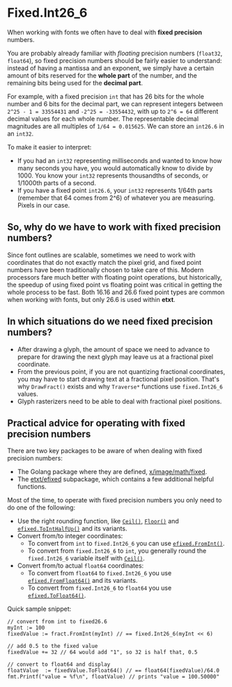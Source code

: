 # Fixed.Int26_6
When working with fonts we often have to deal with **fixed precision** numbers.

You are probably already familiar with *floating* precision numbers (`float32`, `float64`), so fixed precision numbers should be fairly easier to understand: instead of having a mantissa and an exponent, we simply have a certain amount of bits reserved for the **whole part** of the number, and the remaining bits being used for the **decimal part**.

For example, with a fixed precision `int` that has 26 bits for the whole number and 6 bits for the decimal part, we can represent integers between `2^25 - 1 = 33554431` and `-2^25 = -33554432`, with up to `2^6 = 64` different decimal values for each whole number. The representable decimal magnitudes are all multiples of `1/64 = 0.015625`. We can store an `int26.6` in an `int32`.

To make it easier to interpret:
- If you had an `int32` representing milliseconds and wanted to know how many seconds you have, you would automatically know to divide by 1000. You know your `int32` represents thousandths of seconds, or 1/1000th parts of a second.
- If you have a fixed point `int26.6`, your `int32` represents 1/64th parts (remember that 64 comes from 2^6) of whatever you are measuring. Pixels in our case.

## So, why do we have to work with fixed precision numbers?
Since font outlines are scalable, sometimes we need to work with coordinates that do not exactly match the pixel grid, and fixed point numbers have been traditionally chosen to take care of this. Modern processors fare much better with floating point operations, but historically, the speedup of using fixed point vs floating point was critical in getting the whole process to be fast. Both 16.16 and 26.6 fixed point types are common when working with fonts, but only 26.6 is used within **etxt**.

## In which situations do we need fixed precision numbers?
- After drawing a glyph, the amount of space we need to advance to prepare for drawing the next glyph may leave us at a fractional pixel coordinate.
- From the previous point, if you are not quantizing fractional coordinates, you may have to start drawing text at a fractional pixel position. That's why `DrawFract()` exists and why `Traverse*` functions use `fixed.Int26_6` values.
- Glyph rasterizers need to be able to deal with fractional pixel positions.

## Practical advice for operating with fixed precision numbers
There are two key packages to be aware of when dealing with fixed precision numbers:
- The Golang package where they are defined, [x/image/math/fixed](https://pkg.go.dev/golang.org/x/image/math/fixed).
- The [etxt/efixed](https://pkg.go.dev/github.com/tinne26/etxt/efixed) subpackage, which contains a few additional helpful functions.

Most of the time, to operate with fixed precision numbers you only need to do one of the following:
- Use the right rounding function, like [`Ceil()`](https://pkg.go.dev/golang.org/x/image/math/fixed#Int26_6.Ceil), [`Floor()`](https://pkg.go.dev/golang.org/x/image/math/fixed#Int26_6.Floor) and [`efixed.ToIntHalfUp()`](https://pkg.go.dev/github.com/tinne26/etxt/efixed#ToIntHalfUp) and its variants.
- Convert from/to integer coordinates:
	- To convert from `int` to `fixed.Int26_6` you can use [`efixed.FromInt()`](https://pkg.go.dev/github.com/tinne26/etxt/efixed#FromInt).
	- To convert from `fixed.Int26_6` to `int`, you generally round  the `fixed.Int26_6` variable itself with [`Ceil()`](https://pkg.go.dev/golang.org/x/image/math/fixed#Int26_6.Ceil).
- Convert from/to actual `float64` coordinates:
	- To convert from `float64` to `fixed.Int26_6` you use [`efixed.FromFloat64()`](https://pkg.go.dev/github.com/tinne26/etxt/efixed#FromFloat64) and its variants.
	- To convert from `fixed.Int26_6` to `float64` you use [`efixed.ToFloat64()`](https://pkg.go.dev/github.com/tinne26/etxt/efixed#ToFloat64).

Quick sample snippet:
```Golang
// convert from int to fixed26.6
myInt := 100
fixedValue := fract.FromInt(myInt) // == fixed.Int26_6(myInt << 6)

// add 0.5 to the fixed value
fixedValue += 32 // 64 would add "1", so 32 is half that, 0.5

// convert to float64 and display
floatValue  := fixedValue.ToFloat64() // == float64(fixedValue)/64.0
fmt.Printf("value = %f\n", floatValue) // prints "value = 100.50000"
```

